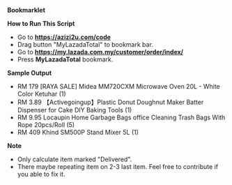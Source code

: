 **Bookmarklet**

**How to Run This Script**

- Go to <b>https://azizi2u.com/code</b>
- Drag button "MyLazadaTotal" to bookmark bar.
- Go to <b>https://my.lazada.com.my/customer/order/index/</b>
- Press <b>MyLazadaTotal</b> bookmark.

**Sample Output**

- RM 179 [RAYA SALE] Midea MM720CXM Microwave Oven 20L - White Color Ketuhar (1)
- RM 3.89 【Activegoingup】Plastic Donut Doughnut Maker Batter Dispenser for Cake DIY Baking Tools (1)
- RM 9.95 Locaupin Home Garbage Bags office Cleaning Trash Bags With Rope  20pcs/Roll (5)
- RM 409 Khind SM500P Stand Mixer 5L (1)

**Note**
- Only calculate item marked "Delivered".
- There maybe repeating item on 2-3 last item. Feel free to contribute if you able to fix it.


